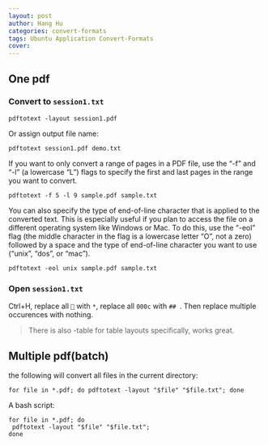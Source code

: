 ```yaml
---
layout: post
author: Hang Hu
categories: convert-formats
tags: Ubuntu Application Convert-Formats 
cover: 
---
```


## One pdf

### Convert to `session1.txt`

```
pdftotext -layout session1.pdf
```

Or assign output file name:

```
pdftotext session1.pdf demo.txt
```

If you want to only convert a range of pages in a PDF file, use the “-f” and “-l” (a lowercase “L”) flags to specify the first and last pages in the range you want to convert.

```
pdftotext -f 5 -l 9 sample.pdf sample.txt
```

You can also specify the type of end-of-line character that is applied to the converted text. This is especially useful if you plan to access the file on a different operating system like Windows or Mac. To do this, use the “-eol” flag (the middle character in the flag is a lowercase letter “O”, not a zero) followed by a space and the type of end-of-line character you want to use (“unix”, “dos”, or “mac”).

```
pdftotext -eol unix sample.pdf sample.txt
```

### Open `session1.txt`

Ctrl+H, replace all `` with `*`, replace all `000c` with `## `. Then replace multiple occurences with nothing.

>There is also -table for table layouts specifically, works great.

## Multiple pdf(batch)

the following will convert all files in the current directory:

```
for file in *.pdf; do pdftotext -layout "$file" "$file.txt"; done 
```

A bash script:

```
for file in *.pdf; do
 pdftotext -layout "$file" "$file.txt";
done
```



